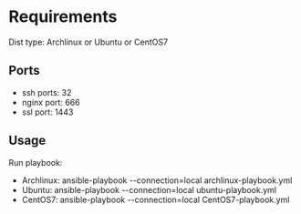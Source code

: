# Requirements
Dist type: Archlinux or Ubuntu or CentOS7

## Ports
- ssh ports: 32
- nginx port: 666
- ssl port: 1443

## Usage
Run playbook:
- Archlinux:  ansible-playbook --connection=local archlinux-playbook.yml
- Ubuntu:     ansible-playbook --connection=local ubuntu-playbook.yml
- CentOS7:    ansible-playbook --connection=local CentOS7-playbook.yml
